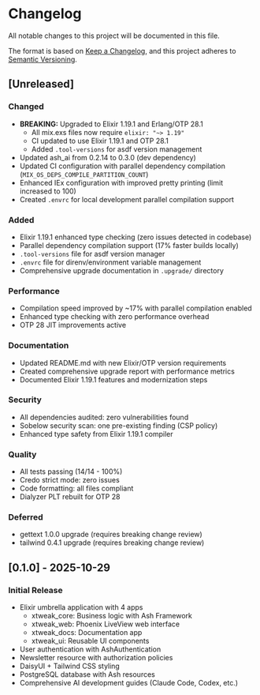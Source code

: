 # Changelog

All notable changes to this project will be documented in this file.

The format is based on [Keep a Changelog](https://keepachangelog.com/en/1.0.0/),
and this project adheres to [Semantic Versioning](https://semver.org/spec/v2.0.0.html).

## [Unreleased]

### Changed
- **BREAKING:** Upgraded to Elixir 1.19.1 and Erlang/OTP 28.1
  - All mix.exs files now require `elixir: "~> 1.19"`
  - CI updated to use Elixir 1.19.1 and OTP 28.1
  - Added `.tool-versions` for asdf version management
- Updated ash_ai from 0.2.14 to 0.3.0 (dev dependency)
- Updated CI configuration with parallel dependency compilation (`MIX_OS_DEPS_COMPILE_PARTITION_COUNT`)
- Enhanced IEx configuration with improved pretty printing (limit increased to 100)
- Created `.envrc` for local development parallel compilation support

### Added
- Elixir 1.19.1 enhanced type checking (zero issues detected in codebase)
- Parallel dependency compilation support (17% faster builds locally)
- `.tool-versions` file for asdf version manager
- `.envrc` file for direnv/environment variable management
- Comprehensive upgrade documentation in `.upgrade/` directory

### Performance
- Compilation speed improved by ~17% with parallel compilation enabled
- Enhanced type checking with zero performance overhead
- OTP 28 JIT improvements active

### Documentation
- Updated README.md with new Elixir/OTP version requirements
- Created comprehensive upgrade report with performance metrics
- Documented Elixir 1.19.1 features and modernization steps

### Security
- All dependencies audited: zero vulnerabilities found
- Sobelow security scan: one pre-existing finding (CSP policy)
- Enhanced type safety from Elixir 1.19.1 compiler

### Quality
- All tests passing (14/14 - 100%)
- Credo strict mode: zero issues
- Code formatting: all files compliant
- Dialyzer PLT rebuilt for OTP 28

### Deferred
- gettext 1.0.0 upgrade (requires breaking change review)
- tailwind 0.4.1 upgrade (requires breaking change review)

## [0.1.0] - 2025-10-29

### Initial Release
- Elixir umbrella application with 4 apps
  - xtweak_core: Business logic with Ash Framework
  - xtweak_web: Phoenix LiveView web interface
  - xtweak_docs: Documentation app
  - xtweak_ui: Reusable UI components
- User authentication with AshAuthentication
- Newsletter resource with authorization policies
- DaisyUI + Tailwind CSS styling
- PostgreSQL database with Ash resources
- Comprehensive AI development guides (Claude Code, Codex, etc.)
